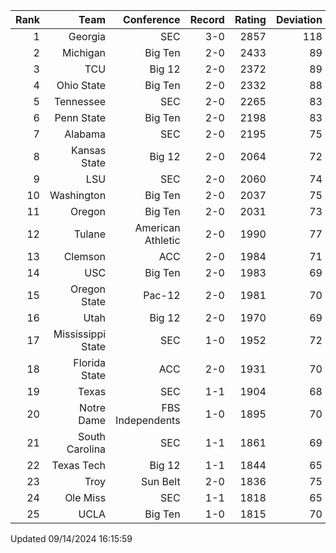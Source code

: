 | Rank  | Team                 | Conference           | Record   | Rating | Deviation |
| ---:  | ---:                 | ---:                 | ---:     | ---:   | ---:      |
| 1     | Georgia              | SEC                  | 3-0      | 2857   | 118       |
| 2     | Michigan             | Big Ten              | 2-0      | 2433   | 89        |
| 3     | TCU                  | Big 12               | 2-0      | 2372   | 89        |
| 4     | Ohio State           | Big Ten              | 2-0      | 2332   | 88        |
| 5     | Tennessee            | SEC                  | 2-0      | 2265   | 83        |
| 6     | Penn State           | Big Ten              | 2-0      | 2198   | 83        |
| 7     | Alabama              | SEC                  | 2-0      | 2195   | 75        |
| 8     | Kansas State         | Big 12               | 2-0      | 2064   | 72        |
| 9     | LSU                  | SEC                  | 2-0      | 2060   | 74        |
| 10    | Washington           | Big Ten              | 2-0      | 2037   | 75        |
| 11    | Oregon               | Big Ten              | 2-0      | 2031   | 73        |
| 12    | Tulane               | American Athletic    | 2-0      | 1990   | 77        |
| 13    | Clemson              | ACC                  | 2-0      | 1984   | 71        |
| 14    | USC                  | Big Ten              | 2-0      | 1983   | 69        |
| 15    | Oregon State         | Pac-12               | 2-0      | 1981   | 70        |
| 16    | Utah                 | Big 12               | 2-0      | 1970   | 69        |
| 17    | Mississippi State    | SEC                  | 1-0      | 1952   | 72        |
| 18    | Florida State        | ACC                  | 2-0      | 1931   | 70        |
| 19    | Texas                | SEC                  | 1-1      | 1904   | 68        |
| 20    | Notre Dame           | FBS Independents     | 1-0      | 1895   | 70        |
| 21    | South Carolina       | SEC                  | 1-1      | 1861   | 69        |
| 22    | Texas Tech           | Big 12               | 1-1      | 1844   | 65        |
| 23    | Troy                 | Sun Belt             | 2-0      | 1836   | 75        |
| 24    | Ole Miss             | SEC                  | 1-1      | 1818   | 65        |
| 25    | UCLA                 | Big Ten              | 1-0      | 1815   | 70        |

Updated 09/14/2024 16:15:59
